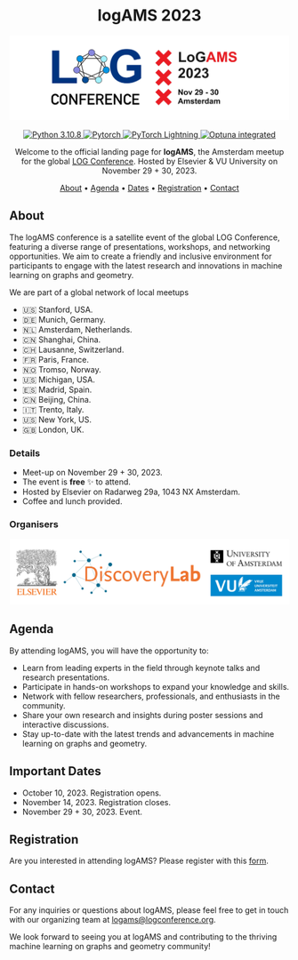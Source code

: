 
<h1 align="center">
logAMS 2023
</h1>

<p align="center">
    <img src="img/logAMS.jpg" alt="logAMS banner", width="800px"/>
</p>

<p align="center">
<a href="">
    <img src="https://img.shields.io/badge/python-3.10.8-blue.svg" alt="Python 3.10.8">
</a>
<a href="">
    <img src="https://img.shields.io/badge/Pytorch-informational?style=flat&logo=pytorch&color=grey" alt="Pytorch">
</a>
<a href="https://pytorchlightning.ai">
    <img src="https://img.shields.io/badge/-Lightning-792ee5?logo=pytorchlightning&logoColor=white" alt="PyTorch Lightning">
</a>
<a href="https://optuna.org">
    <img src="https://img.shields.io/badge/Optuna-integrated-blue" alt="Optuna integrated" height="20">
  </a>

</P>

<p align="center">
Welcome to the official landing page for <strong>logAMS</strong>, the Amsterdam meetup for the global <a href="https://logconference.org">LOG Conference</a>. Hosted by Elsevier & VU University on November 29 + 30, 2023.
</p>


<p align="center">
  <a href="#about">About</a> •
  <a href="#agenda">Agenda</a> •
  <a href="#dates">Dates</a> •
  <a href="#registration">Registration</a> •
  <a href="#contact">Contact</a>
</p>


## About

The logAMS conference is a satellite event of the global LOG Conference, featuring a diverse range of presentations, workshops, and networking opportunities. We aim to create a friendly and inclusive environment for participants to engage with the latest research and innovations in machine learning on graphs and geometry.

We are part of a global network of local meetups

- :us: Stanford, USA.
- :de: Munich, Germany.
- :netherlands: Amsterdam, Netherlands.
- :cn: Shanghai, China.
- :switzerland: Lausanne, Switzerland.
- :fr: Paris, France.
- :norway: Tromso, Norway.
- :us: Michigan, USA.
- :es: Madrid, Spain.
- :cn: Beijing, China.
- :it: Trento, Italy.
- :us: New York, US.
- :gb: London, UK.


### Details

* Meet-up on November 29 + 30, 2023.
* The event is **free** :sparkles: to attend.
* Hosted by Elsevier on Radarweg 29a, 1043 NX Amsterdam. 
* Coffee and lunch provided.


### Organisers

<p align="center">
    <img src="img/logams-organisers-logo.jpg" alt="logams-organisers", width="800px"/>
</p>

## Agenda

By attending logAMS, you will have the opportunity to:
* Learn from leading experts in the field through keynote talks and research presentations. 
* Participate in hands-on workshops to expand your knowledge and skills. 
* Network with fellow researchers, professionals, and enthusiasts in the community. 
* Share your own research and insights during poster sessions and interactive discussions. 
* Stay up-to-date with the latest trends and advancements in machine learning on graphs and geometry.

## Important Dates

* October 10, 2023. Registration opens.
* November 14, 2023. Registration closes.
* November 29 + 30, 2023. Event.

## Registration
Are you interested in attending logAMS? Please register with this [form](https://docs.google.com/forms/d/e/1FAIpQLSdiVfSgzksCufn3NyZKo2kf8Ypq5e8vIRjcKY6pcjtgXGB9xw/viewform).

## Contact

For any inquiries or questions about logAMS, please feel free to get in touch with our organizing team at [logams@logconference.org](mailto:logams@logconference.org).

We look forward to seeing you at logAMS and contributing to the thriving machine learning on graphs and geometry community!
